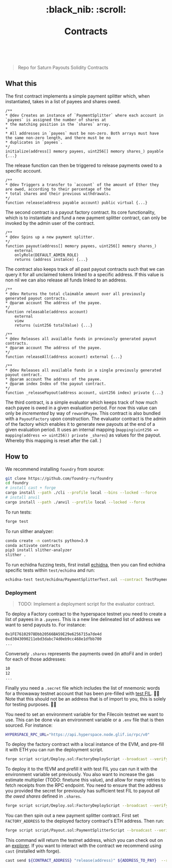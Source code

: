 <h1 align="center">
	<br>
	 :black_nib: :scroll: 
	<br>
	<br>
	Contracts
	<br>
	<br>
	<br>
</h1>

> Repo for Saturn Payouts Solidity Contracts 


## What this

The first contract implements a simple payment splitter which, when instantiated, takes in a list of payees and shares owed. 

```solidity
/**
* @dev Creates an instance of `PaymentSplitter` where each account in `payees` is assigned the number of shares at
* the matching position in the `shares` array.
*
* All addresses in `payees` must be non-zero. Both arrays must have the same non-zero length, and there must be no
* duplicates in `payees`.
*/
initialize(address[] memory payees, uint256[] memory shares_) payable {...}

```

The release function can then be triggered to release payments owed to a specific account. 

```solidity 
/**
* @dev Triggers a transfer to `account` of the amount of Ether they are owed, according to their percentage of the
* total shares and their previous withdrawals.
*/
function release(address payable account) public virtual {...}

```


The second contract is a payout factory contract. Its core functionality, which is to instantiate and fund a new payment splitter contract, can only be invoked by the admin user of the contract. 

```solidity 
/**
* @dev Spins up a new payment splitter.
*/
function payout(address[] memory payees, uint256[] memory shares_)
	external
	onlyRole(DEFAULT_ADMIN_ROLE)
	returns (address instance) {...}
```

The contract also keeps track of all past payout contracts such that we can query it for all unclaimed tokens linked to a specific address. If this value is non nil we can also release all funds linked to an address. 

```solidity 
/**
* @dev Returns the total claimable amount over all previously generated payout contracts.
* @param account The address of the payee.
*/
function releasable(address account)
	external
	view
	returns (uint256 totalValue) {...}

/**
* @dev Releases all available funds in previously generated payout contracts.
* @param account The address of the payee.
*/
function releaseAll(address account) external {...}

/**
* @dev Releases all available funds in a single previously generated payout contract.
* @param account The address of the payee.
* @param index Index of the payout contract.
*/
function _releasePayout(address account, uint256 index) private {...}
```

The third contract, is a simple evaluator which keeps track of how much each payee is owed in a given evaluation period. For now this value can only be _incremented_ by way of `rewardPayee`. This contract is also bundled with a  `PayoutFactory` upon construction. The evaluator contract is the admin of the factory which enables it to generate new payouts at the end of a given evaluation period. It uses an internal mapping (`mapping(uint256 => mapping(address => uint256)) private _shares`) as values for the payout. Whereby this mapping is reset after the call. )

    

## How to 


We recommend installing `foundry` from source: 
```bash
git clone https://github.com/foundry-rs/foundry
cd foundry
# install cast + forge
cargo install --path ./cli --profile local --bins --locked --force
# install anvil
cargo install --path ./anvil --profile local --locked --force
```

To run tests: 
```bash
forge test
```

To run slither analyzer: 
```bash 
conda create -n contracts python=3.9
conda activate contracts
pip3 install slither-analyzer
slither .
```

To run echidna fuzzing tests, first install [echidna](https://github.com/crytic/echidna), then you can find echidna specific tests within `test/echidna` and run: 

```bash
echidna-test test/echidna/PaymentSplitterTest.sol --contract TestPaymentSplitter --config echidnaconfig.yaml 
```

### Deployment

> TODO: Implement a deployment script for the evaluator contract.


To deploy a Factory contract to the hyperspace testnet you need to create a list of payees in a `.payees`. This is a new line delineated list of address we want to send payouts to. For instance: 
```bash
0x1FE76102978Dbb20566BA59E29e6256715a7de4d
0xd3043090211ebd3dabc74d0eb9cc468e1dfbb700
...
```

Conversely `.shares` represents the payments owed (in attoFil and in order) for each of those addresses: 
```bash
10
12
...
```

Finally you need a `.secret` file which includes the list of mnemonic words for a throwaway testnet account that has been pre-filled with [test FIL](https://hyperspace.yoga/#faucet). 🚨🚨 Note that this should not be an address that is of import to you, this is solely for testing purposes. 🚨🚨

You need to set an environment variable for the Filecoin testnet we want to use. This can be done via an environment variable or a `.env` file that is then sourced. For instance: 
```bash 
HYPERSPACE_RPC_URL="https://api.hyperspace.node.glif.io/rpc/v0"
```

To deploy the factory contract with a local instance of the EVM, and pre-fill it with ETH you can run the deployment script. 
```bash
forge script script/Deploy.sol:FactoryDeployScript --broadcast --verify 
```

To deploy it to the fEVM and prefill it with test FIL you can run it with the environment variable set previously. You also want to increase the gas estimate multiplier (TODO: finetune this value), and allow for many retries to fetch receipts from the RPC endpoint. You need to ensure that the address you provided the secret for previously has sufficient test FIL to payout _all the owed shares_ defined in `.shares`. 
```bash
forge script script/Deploy.sol:FactoryDeployScript --broadcast --verify --rpc-url ${HYPERSPACE_RPC_URL} --gas-estimate-multiplier 10000 --slow  
```


You can then spin out a new payment splitter contract. First set `FACTORY_ADDRESS` to the deployed factory contract's ETH address. Then run: 
```bash 
forge script script/Payout.sol:PaymentSplitterScript --broadcast --verify --rpc-url ${HYPERSPACE_RPC_URL} --gas-estimate-multiplier 10000 --slow
```

This command will return the testnet address, which you can check out on an [explorer](https://hyperspace.filfox.info/en). If you want to interact with the contract we recommend using `cast` (installed with forge). 

```bash
cast send ${CONTRACT_ADDRESS} "release(address)" ${ADDRESS_TO_PAY}  --rpc-url ${HYPERSPACE_RPC_URL} --private-key=${HYPERSPACE_PRIVKEY} 
```
